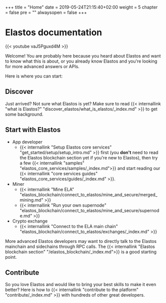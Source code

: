+++
title = "Home"
date = 2019-05-24T21:15:40+02:00
weight = 5
chapter = false
pre = ""
alwaysopen = false
+++

# Elastos documentation

{{< youtube vaJ5Pguxd4M  >}}

Welcome! You are probably here because you heard about Elastos and want to know what this is about, or you already know Elastos and you're looking for more advanced answers or APIs.

Here is where you can start:

## Discover

Just arrived? Not sure what Elastos is yet? Make sure to read {{< internallink "what is Elastos?" "discover_elastos/what_is_elastos/_index.md" >}} to get some background.

## Start with Elastos

* App developer
    * {{< internallink "Setup Elastos core services" "get_started/setup/setup_intro.md" >}} first (you **don't** need to read the Elastos blockchain section yet if you're new to Elastos), then try a few {{< internallink "samples" "elastos_core_services/samples/_index.md">}} and start reading our {{< internallink "core services guides" "elastos_core_services/guides/_index.md" >}}.
* Miner
    * {{< internallink "Mine ELA" "elastos_blockchain/connect_to_elastos/mine_and_secure/merged_mining.md" >}}
    * {{< internallink "Run your own supernode" "elastos_blockchain/connect_to_elastos/mine_and_secure/supernode.md" >}}
* Crypto exchange
    * {{< internallink "Connect to the ELA main chain" "elastos_blockchain/connect_to_elastos/exchanges/_index.md" >}}

More advanced Elastos developers may want to directly talk to the Elastos mainchain and sidechains through RPC calls. The {{< internallink "Elastos blockchain section" "/elastos_blockchain/_index.md">}} is a good starting point.

## Contribute
So you love Elastos and would like to bring your best skills to make it even better? Here is how to {{< internallink "contribute to the platform" "contribute/_index.md" >}}  with hundreds of other great developers.

